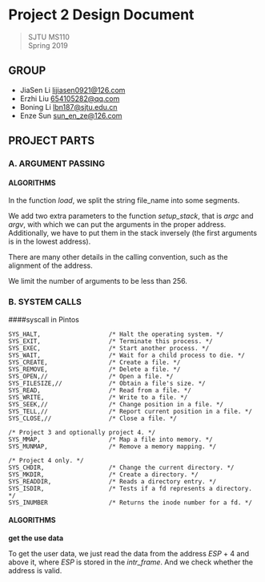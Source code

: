 # Project 2 Design Document

> SJTU MS110  
> Spring 2019

## GROUP


- JiaSen Li <lijiasen0921@126.com>
- Erzhi Liu <654105282@qq.com>
- Boning Li <lbn187@sjtu.edu.cn>
- Enze Sun <sun_en_ze@126.com>

## PROJECT PARTS

### A. ARGUMENT PASSING  

#### ALGORITHMS

In the function *load*, we split the string file_name into some segments.

We add two extra parameters to the function *setup_stack*, that is *argc* and *argv*, with which we can put the arguments in the proper address.  Additionally, we have to put them in the stack inversely (the first arguments is in the lowest address).

There are many other details in the calling convention, such as the alignment of the address.

We limit the number of arguments to be less than 256.

### B. SYSTEM CALLS


####syscall in Pintos

    SYS_HALT,                   /* Halt the operating system. */
    SYS_EXIT,                   /* Terminate this process. */
    SYS_EXEC,                   /* Start another process. */
    SYS_WAIT,                   /* Wait for a child process to die. */
    SYS_CREATE,                 /* Create a file. */
    SYS_REMOVE,                 /* Delete a file. */
    SYS_OPEN,//                 /* Open a file. */
    SYS_FILESIZE,//             /* Obtain a file's size. */
    SYS_READ,                   /* Read from a file. */
    SYS_WRITE,                  /* Write to a file. */
    SYS_SEEK,//                 /* Change position in a file. */
    SYS_TELL,//                 /* Report current position in a file. */
    SYS_CLOSE,//                /* Close a file. */

    /* Project 3 and optionally project 4. */
    SYS_MMAP,                   /* Map a file into memory. */
    SYS_MUNMAP,                 /* Remove a memory mapping. */

    /* Project 4 only. */
    SYS_CHDIR,                  /* Change the current directory. */
    SYS_MKDIR,                  /* Create a directory. */
    SYS_READDIR,                /* Reads a directory entry. */
    SYS_ISDIR,                  /* Tests if a fd represents a directory. */
    SYS_INUMBER                 /* Returns the inode number for a fd. */
    
#### ALGORITHMS

**get the use data**

To get the user data,  we just read the data from the address *ESP* + 4 and above it, where *ESP* is stored in the *intr_frame*. And we check whether the address is valid.

